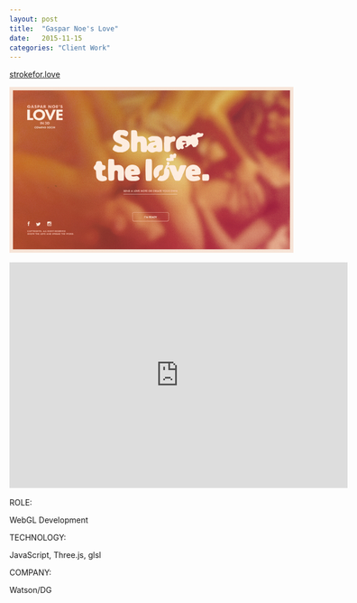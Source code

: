 ```yaml
---
layout: post
title:  "Gaspar Noe's Love"
date:   2015-11-15
categories: "Client Work"
---
```

[strokefor.love][workUrl]

[![xFiles](/images/2015/love/img01.jpg)][workUrl]

<iframe src="https://player.vimeo.com/video/144828386?title=0&byline=0&portrait=0" width="600" height="400" frameborder="0" webkitallowfullscreen mozallowfullscreen allowfullscreen></iframe>

<div class="post-category">
<p class="post-title">ROLE:</p> 
<p class="post-value">WebGL Development</p>
</div>


<div class="post-category">
<p class="post-title">TECHNOLOGY:</p> 
<p class="post-value">JavaScript, Three.js, glsl</p>
</div>


<div class="post-category">
<p class="post-title">COMPANY:</p> 
<p class="post-value">Watson/DG</p>
</div>

[workUrl]: http://strokefor.love
